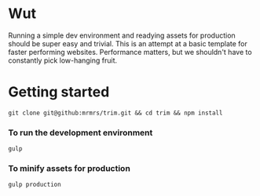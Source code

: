 # Wut

Running a simple dev environment and readying assets for production should
be super easy and trivial. This is an attempt at a basic template for
faster performing websites. Performance matters, but we shouldn't have
to constantly pick low-hanging fruit.

# Getting started

```git clone git@github:mrmrs/trim.git && cd trim && npm install```

### To run the development environment

```gulp```

### To minify assets for production

```gulp production```
